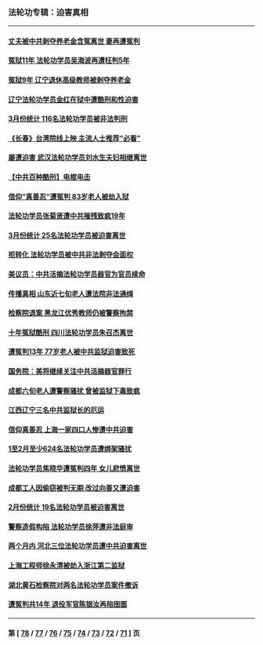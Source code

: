 ### 法轮功专辑：迫害真相
---
#### [丈夫被中共剥夺养老金含冤离世 妻再遭冤判](../../pages/nf4379/n13970514.md?04150430) 
#### [冤狱11年 法轮功学员吴海波再遭枉判5年](../../pages/nf4379/n13966760.md?04150430) 
#### [冤狱9年 辽宁退休高级教师被剥夺养老金](../../pages/nf4379/n13969844.md?04150430) 
#### [辽宁法轮功学员金红在狱中遭酷刑和性迫害](../../pages/nf4379/n13969049.md?04150430) 
#### [3月份统计 116名法轮功学员被非法判刑](../../pages/nf4379/n13967624.md?04150430) 
#### [《长春》台湾院线上映 主流人士推荐“必看”](../../pages/nf4379/n13967751.md?04150430) 
#### [屡遭迫害 武汉法轮功学员刘水生夫妇相继离世](../../pages/nf4379/n13965806.md?04150430) 
#### [【中共百种酷刑】电棍电击](../../pages/nf4379/n13964477.md?04150430) 
#### [信仰“真善忍”遭冤判 83岁老人被劫入狱](../../pages/nf4379/n13958286.md?04150430) 
#### [法轮功学员张菊贤遭中共摧残致疯19年](../../pages/nf4379/n13962633.md?04150430) 
#### [3月份统计 25名法轮功学员被迫害离世](../../pages/nf4379/n13963851.md?04150430) 
#### [拒转化 法轮功学员被中共非法剥夺会面权](../../pages/nf4379/n13961975.md?04150430) 
#### [美议员：中共活摘法轮功学员器官为官员续命](../../pages/nf4379/n13961550.md?04150430) 
#### [传播真相 山东近七旬老人遭法院非法通缉](../../pages/nf4379/n13961068.md?04150430) 
#### [检察院退案 黑龙江优秀教师仍被警察拘禁](../../pages/nf4379/n13960361.md?04150430) 
#### [十年冤狱酷刑 四川法轮功学员朱召杰离世](../../pages/nf4379/n13959794.md?04150430) 
#### [遭冤判13年 77岁老人被中共监狱迫害致死](../../pages/nf4379/n13953812.md?04150430) 
#### [国务院：美将继续关注中共活摘器官罪行](../../pages/nf4379/n13954656.md?04150430) 
#### [成都六旬老人遭警察骚扰 曾被监狱下毒致疯](../../pages/nf4379/n13952299.md?04150430) 
#### [江西辽宁三名中共监狱长的厄运](../../pages/nf4379/n13951740.md?04150430) 
#### [信仰真善忍 上海一家四口人惨遭中共迫害](../../pages/nf4379/n13950973.md?04150430) 
#### [1至2月至少624名法轮功学员遭绑架骚扰](../../pages/nf4379/n13950181.md?04150430) 
#### [法轮功学员焦晓华遭冤判四年 女儿悲愤离世](../../pages/nf4379/n13949614.md?04150430) 
#### [成都工人因偷窃被判无期 改过向善又遭迫害](../../pages/nf4379/n13948561.md?04150430) 
#### [2月份统计 19名法轮功学员被迫害离世](../../pages/nf4379/n13947335.md?04150430) 
#### [警察造假构陷 法轮功学员徐萍遭非法庭审](../../pages/nf4379/n13946469.md?04150430) 
#### [两个月内 河北三位法轮功学员遭中共迫害离世](../../pages/nf4379/n13945856.md?04150430) 
#### [上海工程师徐永清被劫入浙江第二监狱](../../pages/nf4379/n13945041.md?04150430) 
#### [湖北黄石检察院对两名法轮功学员案件撤诉](../../pages/nf4379/n13944382.md?04150430) 
#### [遭冤判共14年 退役军官陈银汝再陷囹圄](../../pages/nf4379/n13943569.md?04150430) 

---
#### 第 [ [78](./78.md?04150430) / [77](./77.md?04150430) / [76](./76.md?04150430) / [75](./75.md?04150430) / [74](./74.md?04150430) / [73](./73.md?04150430) / [72](./72.md?04150430) / [71](./71.md?04150430) ] 页
